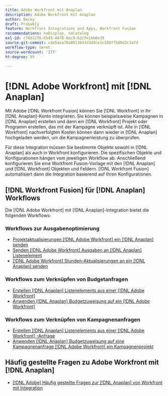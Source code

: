 ```yaml
---
title: Adobe Workfront mit Anaplan
description: Adobe Workfront mit Anaplan
author: Becky
draft: Probably
feature: Workfront Integrations and Apps, Workfront Fusion
recommendations: noDisplay, noCatalog
exl-id: c78d1276-6545-44f0-8ec9-62cfe1b66e35
source-git-commit: c4e5aea70a8013643d3d9ce1c588ff560d2c3afd
workflow-type: tm+mt
source-wordcount: '177'
ht-degree: 0%

---
```


# [!DNL Adobe Workfront] mit [!DNL Anaplan]

Mit Adobe [!DNL Workfront Fusion] können Sie [!DNL Workfront] in Ihr [!DNL Anaplan]-Konto integrieren. Sie können beispielsweise Kampagnen in [!DNL Anaplan] erstellen und dann ein [!DNL Workfront] Projekt oder Programm erstellen, das mit der Kampagne verknüpft ist. Alle in [!DNL Workfront] nachverfolgten Kosten können dann wieder in [!DNL Anaplan] hochgeladen werden, um die Kampagnenleistung zu überprüfen.

Für diese Integration müssen Sie bestimmte Objekte sowohl in [!DNL Anaplan] als auch in Workfront konfigurieren. Die spezifischen Objekte und Konfigurationen hängen vom jeweiligen Workflow ab. Anschließend konfigurieren Sie eine Workfront Fusion-Vorlage mit den [!DNL Anaplan] und [!DNL Workfront] Objekten und Feldern. [!DNL Workfront Fusion] automatisiert dann die Integration basierend auf Ihren Konfigurationen.

## [!DNL Workfront Fusion] für [!DNL Anaplan] Workflows

Die [!DNL Adobe Workfront] mit [!DNL Anaplan]-Integration bietet die folgenden Workflows:

### Workflows zur Ausgabenoptimierung

* [Projektaktualisierungen  [!DNL Adobe Workfront]  ein  [!DNL Anaplan]  senden](../../workfront-integrations-and-apps/adobe-workfront-with-anaplan/send-workfront-project-updates-to-anaplan-list-item.md)
* [Senden  [!DNL Adobe Workfront]  Ausgaben an  [!DNL Anaplan]  Listenelement](../../workfront-integrations-and-apps/adobe-workfront-with-anaplan/send-workfront-project-expenses-to-anaplan-list-item.md)
* [ [!DNL Adobe Workfront]  Stunden-Aktualisierungen an ein  [!DNL Anaplan]  senden](../../workfront-integrations-and-apps/adobe-workfront-with-anaplan/send-workfront-project-actual-hours-updates-to-anaplan-list-item.md)

### Workflows zum Verknüpfen von Budgetanfragen

* [Erstellen  [!DNL Anaplan]  Listenelements aus einer  [!DNL Adobe Workfront] ](../../workfront-integrations-and-apps/adobe-workfront-with-anaplan/create-an-anaplan-list-item-from-a-workfront-budget-request.md)
* [Anwenden  [!DNL Anaplan]  Budgetzuweisung auf ein  [!DNL Adobe Workfront] ](../../workfront-integrations-and-apps/adobe-workfront-with-anaplan/apply-anaplan-budget-allocation-to-workfront-projects.md)

### Workflows zum Verknüpfen von Kampagnenanfragen

* [Erstellen  [!DNL Anaplan]  Listenelements aus einer  [!DNL Adobe Workfront] -Anfrage](../../workfront-integrations-and-apps/adobe-workfront-with-anaplan/create-an-anaplan-list-item-from-a-workfront-campaign-request.md)
* [Anwenden  [!DNL Anaplan]  Budgetzuweisung auf eine Kampagnenanfrage  [!DNL Adobe Workfront]  ein Kampagnenprojekt](../../workfront-integrations-and-apps/adobe-workfront-with-anaplan/apply-anaplan-budget-allocation-to-workfront-campaign-requests-and-projects.md)

## Häufig gestellte Fragen zu Adobe Workfront mit [!DNL Anaplan]

* [[!DNL Adobe] Häufig gestellte Fragen zur  [!DNL Anaplan]  von Workfront mit Integration](../../workfront-integrations-and-apps/adobe-workfront-with-anaplan/anaplan-integration-faq.md)
